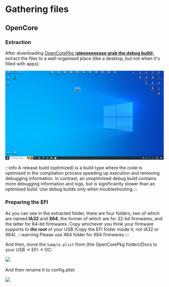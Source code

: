 # Gathering files

## OpenCore

### Extraction

After downloading [OpenCorePkg (**pleeeeeeease grab the debug build**)](https://github.com/acidanthera/OpenCorePkg/releases), extract the files to a well-organised place (like a desktop, but not when it's filled with apps):

![](../../images/AMD/AMD-Gathering-Files/PutInDesktop.png)

:::info A release build (optimized) is a build type where the code is optimised in the compilation process speeding up execution and removing debugging information. In contrast, an unoptimised debug build contains more debugging information and logs, but is significantly slower than an optimised build. Use debug builds only when troubleshooting.:::

### Preparing the EFI

As you can see in the extracted folder, there are four folders, two of which are named **IA32** and **X64**, the former of which are for 32-bit firmwares, and the latter for 64-bit firmwares. Copy whichever you think your firmware supports to ***the root*** of your USB (Copy the EFI folder inside it, not IA32 or X64).
:::warning Please use X64 folder for X64 firmwares.:::

And then, move the `Sample.plist` from (the OpenCorePkg folder)/Docs to your USB -> EFI -> OC:

![](../../images/AMD/grabthesampledotplist.png)

And then rename it to config.plist:

![](../../images/AMD/copyandrenameconfig.png)
